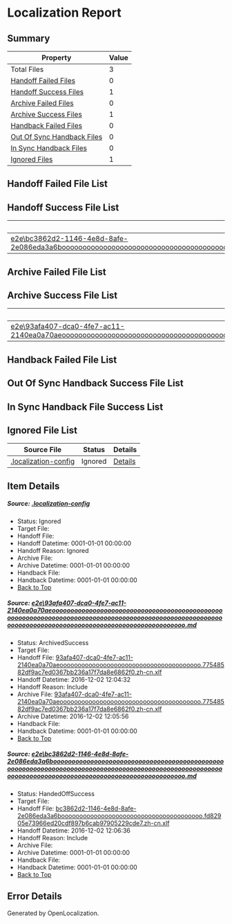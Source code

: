 # <a name='report-top'></a> Localization Report

## Summary
 Property | Value 
 -------- | ----- 
 Total Files | 3
[ Handoff Failed Files ](#handoff-failed-list)| 0
[ Handoff Success Files ](#handoff-success-list)| 1
[ Archive Failed Files ](#archive-failed-list)| 0
[ Archive Success Files ](#archive-success-list)| 1
[ Handback Failed Files ](#handback-failed-list)| 0
[ Out Of Sync Handback Files ](#outofsync-handback-success-list)| 0
[ In Sync Handback Files ](#insync-handback-success-list)| 0
[ Ignored Files ](#ignored-list)| 1

## <a name='handoff-failed-list'></a> Handoff Failed File List

## <a name='handoff-success-list'></a> Handoff Success File List
 Source File | Status | Details 
 ----------- | ------ | ------- 
 [e2e\bc3862d2-1146-4e8d-8afe-2e086eda3a6boooooooooooooooooooooooooooooooooooooooooooooooooooooooooooooooooooooooooooooooooooooooooooooooooooooooooooooooooooooooooooooooooooooooooooooooooooooooo.md](https://github.com/OpenLocalizationTestOrg/ol-test0/blob/c61840d3a9f27ed0239d2b5d2cc672104b88dfcc/e2e/bc3862d2-1146-4e8d-8afe-2e086eda3a6boooooooooooooooooooooooooooooooooooooooooooooooooooooooooooooooooooooooooooooooooooooooooooooooooooooooooooooooooooooooooooooooooooooooooooooooooooooooo.md) | HandedOffSuccess | [Details](#2eeba3b968a846c7fc4cd6aa66be18b323e565e12)

## <a name='archive-failed-list'></a> Archive Failed File List

## <a name='archive-success-list'></a> Archive Success File List
 Source File | Status | Details 
 ----------- | ------ | ------- 
 [e2e\93afa407-dca0-4fe7-ac11-2140ea0a70aeoooooooooooooooooooooooooooooooooooooooooooooooooooooooooooooooooooooooooooooooooooooooooooooooooooooooooooooooooooooooooooooooooooooooooooooooooooooooo.md](https://github.com/OpenLocalizationTestOrg/ol-test0/blob/03c56ddaadd7cbddd9d16bf9fb370acca7912c68/e2e/93afa407-dca0-4fe7-ac11-2140ea0a70aeoooooooooooooooooooooooooooooooooooooooooooooooooooooooooooooooooooooooooooooooooooooooooooooooooooooooooooooooooooooooooooooooooooooooooooooooooooooooo.md) | ArchivedSuccess | [Details](#ae71ce5f594018a6534b8835d3c7a450526c7bd71)

## <a name='handback-failed-list'></a> Handback Failed File List

## <a name='outofsync-handback-success-list'></a> Out Of Sync Handback Success File List

## <a name='insync-handback-success-list'></a> In Sync Handback File Success List

## <a name='ignored-list'></a> Ignored File List
 Source File | Status | Details 
 ----------- | ------ | ------- 
 [.localization-config](https://github.com/OpenLocalizationTestOrg/ol-test0/blob/c61840d3a9f27ed0239d2b5d2cc672104b88dfcc/.localization-config) | Ignored | [Details](#c268a05ecaa7ec85942ed632c29928ee5bd6da8d0)

## Item Details
##### <a name='c268a05ecaa7ec85942ed632c29928ee5bd6da8d0'></a> Source: [.localization-config](https://github.com/OpenLocalizationTestOrg/ol-test0/blob/c61840d3a9f27ed0239d2b5d2cc672104b88dfcc/.localization-config)
* Status: Ignored
* Target File: 
* Handoff File: 
* Handoff Datetime: 0001-01-01 00:00:00
* Handoff Reason: Ignored
* Archive File: 
* Archive Datetime: 0001-01-01 00:00:00
* Handback File: 
* Handback Datetime: 0001-01-01 00:00:00
* [Back to Top](#report-top)

##### <a name='ae71ce5f594018a6534b8835d3c7a450526c7bd71'></a> Source: [e2e\93afa407-dca0-4fe7-ac11-2140ea0a70aeoooooooooooooooooooooooooooooooooooooooooooooooooooooooooooooooooooooooooooooooooooooooooooooooooooooooooooooooooooooooooooooooooooooooooooooooooooooooo.md](https://github.com/OpenLocalizationTestOrg/ol-test0/blob/03c56ddaadd7cbddd9d16bf9fb370acca7912c68/e2e/93afa407-dca0-4fe7-ac11-2140ea0a70aeoooooooooooooooooooooooooooooooooooooooooooooooooooooooooooooooooooooooooooooooooooooooooooooooooooooooooooooooooooooooooooooooooooooooooooooooooooooooo.md)
* Status: ArchivedSuccess
* Target File: 
* Handoff File: [93afa407-dca0-4fe7-ac11-2140ea0a70aeooooooooooooooooooooooooooooooooooooooo.77548582df9ac7ed0367bb236a17f7da8e6862f0.zh-cn.xlf](https://github.com/OpenLocalizationTestOrg/ol-test0-handoff/blob/25c53892be4b6ce788913c1cc0ce65c03bf81e4e/ol-handoff/OpenLocalizationTestOrg/ol-test0-zhcn/shujia/ht/93afa407-dca0-4fe7-ac11-2140ea0a70aeooooooooooooooooooooooooooooooooooooooo.77548582df9ac7ed0367bb236a17f7da8e6862f0.zh-cn.xlf)
* Handoff Datetime: 2016-12-02 12:04:32
* Handoff Reason: Include
* Archive File: [93afa407-dca0-4fe7-ac11-2140ea0a70aeooooooooooooooooooooooooooooooooooooooo.77548582df9ac7ed0367bb236a17f7da8e6862f0.zh-cn.xlf](https://github.com/OpenLocalizationTestOrg/ol-test0-handoff/blob/a7850a226f505b7d6ace48bfbe3340d4fd9d27c5/ol-archive/OpenLocalizationTestOrg/ol-test0-zhcn/shujia/ht/93afa407-dca0-4fe7-ac11-2140ea0a70aeooooooooooooooooooooooooooooooooooooooo.77548582df9ac7ed0367bb236a17f7da8e6862f0.zh-cn.xlf)
* Archive Datetime: 2016-12-02 12:05:56
* Handback File: 
* Handback Datetime: 0001-01-01 00:00:00
* [Back to Top](#report-top)

##### <a name='2eeba3b968a846c7fc4cd6aa66be18b323e565e12'></a> Source: [e2e\bc3862d2-1146-4e8d-8afe-2e086eda3a6boooooooooooooooooooooooooooooooooooooooooooooooooooooooooooooooooooooooooooooooooooooooooooooooooooooooooooooooooooooooooooooooooooooooooooooooooooooooo.md](https://github.com/OpenLocalizationTestOrg/ol-test0/blob/c61840d3a9f27ed0239d2b5d2cc672104b88dfcc/e2e/bc3862d2-1146-4e8d-8afe-2e086eda3a6boooooooooooooooooooooooooooooooooooooooooooooooooooooooooooooooooooooooooooooooooooooooooooooooooooooooooooooooooooooooooooooooooooooooooooooooooooooooo.md)
* Status: HandedOffSuccess
* Target File: 
* Handoff File: [bc3862d2-1146-4e8d-8afe-2e086eda3a6booooooooooooooooooooooooooooooooooooooo.fd82905e73966ed20cdf897b6cab97905229cde7.zh-cn.xlf](https://github.com/OpenLocalizationTestOrg/ol-test0-handoff/blob/80516fe3bbccc02fc2251837c496bb54a2d0aec8/ol-handoff/OpenLocalizationTestOrg/ol-test0-zhcn/shujia/ht/bc3862d2-1146-4e8d-8afe-2e086eda3a6booooooooooooooooooooooooooooooooooooooo.fd82905e73966ed20cdf897b6cab97905229cde7.zh-cn.xlf)
* Handoff Datetime: 2016-12-02 12:06:36
* Handoff Reason: Include
* Archive File: 
* Archive Datetime: 0001-01-01 00:00:00
* Handback File: 
* Handback Datetime: 0001-01-01 00:00:00
* [Back to Top](#report-top)


## Error Details

Generated by OpenLocalization.

